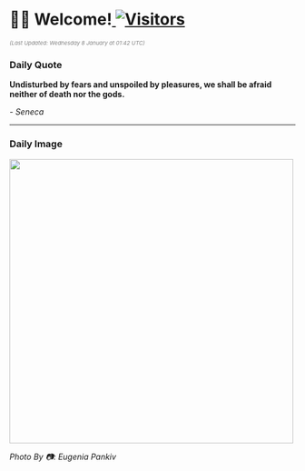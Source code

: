 <h1>👋🏽 Welcome!<a href="https://github.com/OmitNomis/"> <img src="https://visitor-badge.laobi.icu/badge?page_id=OmitNomis" alt="Visitors"></a></h1>

<i><p style="font-size: 0.6rem; color:gray">(Last Updated: Wednesday 8 January at 01:42 UTC)</p></i>

<h3> Daily Quote </h3>
<b><p>Undisturbed by fears and unspoiled by pleasures, we shall be afraid neither of death nor the gods.</p></b>
<i><caption style="font-size: 0.8rem; color:gray;">- Seneca</caption></i>


<hr>

<h3>Daily Image</h3>
<a href="https://images.unsplash.com/photo-1733863229088-53777b45523a?crop=entropy&cs=srgb&fm=jpg&ixid=M3w2MjM3MzF8MHwxfHJhbmRvbXx8fHx8fHx8fDE3MzYzMDA1NzZ8&ixlib=rb-4.0.3&q=85" target="_blank"><img style="height:500px;" src=https://images.unsplash.com/photo-1733863229088-53777b45523a?crop=entropy&cs=srgb&fm=jpg&ixid=M3w2MjM3MzF8MHwxfHJhbmRvbXx8fHx8fHx8fDE3MzYzMDA1NzZ8&ixlib=rb-4.0.3&q=85"/></a>

<i><caption style="font-size: 0.8rem; color:gray;"> Photo By 📷: Eugenia Pankiv</caption></i>
